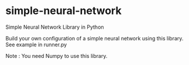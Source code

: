 # simple-neural-network
Simple Neural Network Library in Python

Build your own configuration of a simple neural network using this library.
See example in runner.py

Note : You need Numpy to use this library.
